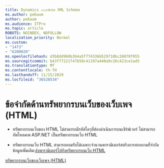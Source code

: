 ```yaml
---
title: Dynamics ๓๖๕ฟอร์ม XML Schema
ms.author: pebaum
author: pebaum
ms.audience: ITPro
ms.topic: article
ROBOTS: NOINDEX, NOFOLLOW
localization_priority: Normal
ms.custom:
- "1473"
- "6200020"
ms.openlocfilehash: d3b8dd968b3b4a5f774336b529718bc20870f955
ms.sourcegitcommit: b43f77221f47b50c41197a448a9c26c423ce1ad5
ms.translationtype: MT
ms.contentlocale: th-TH
ms.lasthandoff: 11/15/2019
ms.locfileid: "36528534"
---
```

# <a name="webpage-html-web-resources-limitations"></a>ข้อจำกัดด้านทรัพยากรบนเว็บของเว็บเพจ (HTML)

* ทรัพยากรบนเว็บของ HTML ไม่สามารถมีรหัสใดๆที่ต้องดำเนินการบนเซิร์ฟเวอร์ ไม่สามารถอัพโหลดเพ ASP.NET เป็นทรัพยากรบนเว็บ HTML

* ทรัพยากรบนเว็บ HTML สามารถยอมรับได้เฉพาะจำนวนพารามิเตอร์สตริงการสอบถามที่จำกัด ข้อมูลเพิ่มเติม:[ส่งพารามิเตอร์ไปยังทรัพยากรบนเว็บ HTML](https://docs.microsoft.com/dynamics365/customer-engagement/developer/webpage-html-web-resources#BKMK_PassingParametersToWebResources)

[ทรัพยากรบนเว็บของเว็บเพจ (HTML)](https://docs.microsoft.com/dynamics365/customer-engagement/developer/webpage-html-web-resources)
